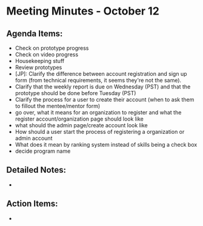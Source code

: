 # Meeting Minutes - October 12

## Agenda Items:
- Check on prototype progress
- Check on video progress
- Housekeeping stuff
- Review prototypes
- [JP]: Clarify the difference between account registration and sign up form (from technical requirements, it seems they're not the same).
- Clarify that the weekly report is due on Wednesday (PST) and that the prototype should be done before Tuesday (PST)
- Clarify the process for a user to create their account (when to ask them to fillout the mentee/mentor form)
- go over, what it means for an organization to register and what the register account/organization page should look like
- what should the admin page/create account look like
- How should a user start the process of registering a organization or admin account
- What does it mean by ranking system instead of skills being a check box
- decide program name
## Detailed Notes:
- 

## Action Items:
- 
